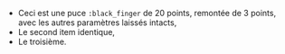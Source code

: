 * Ceci est une puce `:black_finger` de 20 points, remontée de 3 points, avec les autres paramètres laissés intacts,
* Le second item identique,
* Le troisième.